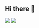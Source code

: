 ## Hi there 👋

<!--
**Isadaud57/Isadaud57** is a ✨ _special_ ✨ repository because its `README.md` (this file) appears on your GitHub profile.

Here are some ideas to get you started:

- 🔭 I’m currently working on ...
- 🌱 I’m currently learning ...
- 👯 I’m looking to collaborate on ...
- 🤔 I’m looking for help with ...
- 💬 Ask me about ...
- 📫 How to reach me: ...
- 😄 Pronouns: ...
- ⚡ Fun fact: ...
-->
![](https://media.giphy.com/media/v1.Y2lkPTc5MGI3NjExdWJwMDB3NWZ6ZmZ4czVuMGYyMnh3ZW9mdHI4bWpjaDJtNHg2eGFhMCZlcD12MV9naWZzX3NlYXJjaCZjdD1n/NvONRxCxKRPpe/giphy.gif)
![](https://media.giphy.com/media/v1.Y2lkPTc5MGI3NjExcHpqc2lvbjBsajkxcHpwNGEyeTllbWt5ajVoaXoydHpzaGUyZnQ5ZiZlcD12MV9naWZzX3NlYXJjaCZjdD1n/MwxEmHoQwU5ivek77g/giphy.gif)
